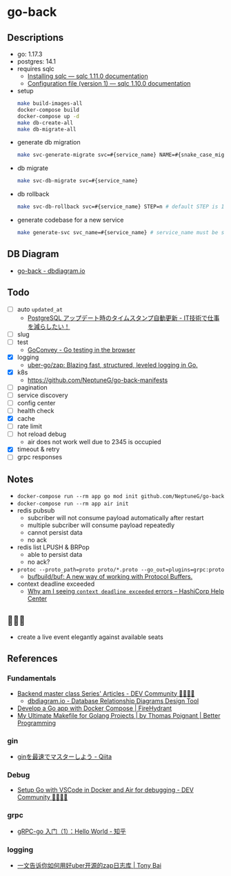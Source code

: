 # go-back

## Descriptions

- go: 1.17.3
- postgres: 14.1
- requires sqlc
    - [Installing sqlc — sqlc 1.11.0 documentation](https://docs.sqlc.dev/en/latest/overview/install.html)
    - [Configuration file (version 1) — sqlc 1.10.0 documentation](https://docs.sqlc.dev/en/stable/reference/config.html)
- setup
    ```bash
    make build-images-all
    docker-compose build
    docker-compose up -d
    make db-create-all
    make db-migrate-all
    ```
- generate db migration
    ```bash
    make svc-generate-migrate svc=#{service_name} NAME=#{snake_case_migration_name}
    ```
- db migrate
    ```bash
    make svc-db-migrate svc=#{service_name}
    ```
- db rollback
    ```bash
    make svc-db-rollback svc=#{service_name} STEP=n # default STEP is 1
    ```
- generate codebase for a new service
    ```bash
    make generate-svc svc_name=#{service_name} # service_name must be snake_case
    ```

## DB Diagram

- [go-back - dbdiagram.io](https://dbdiagram.io/d/619f9ec18c901501c0d2b534)

## Todo

- [ ] auto `updated_at`
    - [PostgreSQL アップデート時のタイムスタンプ自動更新 - IT技術で仕事を減らしたい！](https://timesaving.hatenablog.com/entry/2020/08/29/210000)
- [ ] slug
- [ ] test
    - [GoConvey - Go testing in the browser](http://goconvey.co/)
- [x] logging
    - [uber-go/zap: Blazing fast, structured, leveled logging in Go.](https://github.com/uber-go/zap)
- [x] k8s
    - https://github.com/NeptuneG/go-back-manifests
- [ ] pagination
- [ ] service discovery
- [ ] config center
- [ ] health check
- [x] cache
- [ ] rate limit
- [ ] hot reload debug
    - air does not work well due to 2345 is occupied
- [x] timeout & retry
- [ ] grpc responses

## Notes

- `docker-compose run --rm app go mod init github.com/NeptuneG/go-back`
- `docker-compose run --rm app air init`
- redis pubsub
    - subcriber will not consume payload automatically after restart
    - multiple subcriber will consume payload repeatedly
    - cannot persist data
    - no ack
- redis list LPUSH & BRPop
    - able to persist data
    - no ack?
- `protoc --proto_path=proto proto/*.proto --go_out=plugins=grpc:proto`
    - [bufbuild/buf: A new way of working with Protocol Buffers.](https://github.com/bufbuild/buf)
- context deadline exceeded
    - [Why am I seeing `context deadline exceeded` errors – HashiCorp Help Center](https://support.hashicorp.com/hc/en-us/articles/4404634420755-Why-am-I-seeing-context-deadline-exceeded-errors)

## 🤯🤯🤯

- create a live event elegantly against available seats

## References

### Fundamentals
- [Backend master class Series' Articles - DEV Community 👩‍💻👨‍💻](https://dev.to/techschoolguru/series/7172)
    - [dbdiagram.io - Database Relationship Diagrams Design Tool](https://dbdiagram.io/home)
- [Develop a Go app with Docker Compose | FireHydrant](https://firehydrant.io/blog/develop-a-go-app-with-docker-compose/)
- [My Ultimate Makefile for Golang Projects | by Thomas Poignant | Better Programming](https://betterprogramming.pub/my-ultimate-makefile-for-golang-projects-fcc8ca20c9bb)

### gin
- [ginを最速でマスターしよう - Qiita](https://qiita.com/Syoitu/items/8e7e3215fb7ac9dabc3a)

### Debug
- [Setup Go with VSCode in Docker and Air for debugging - DEV Community 👩‍💻👨‍💻](https://dev.to/andreidascalu/setup-go-with-vscode-in-docker-for-debugging-24ch)

### grpc
- [gRPC-go 入门（1）：Hello World - 知乎](https://zhuanlan.zhihu.com/p/258879142)

### logging
- [一文告诉你如何用好uber开源的zap日志库 | Tony Bai](https://tonybai.com/2021/07/14/uber-zap-advanced-usage/#comment-7590)

